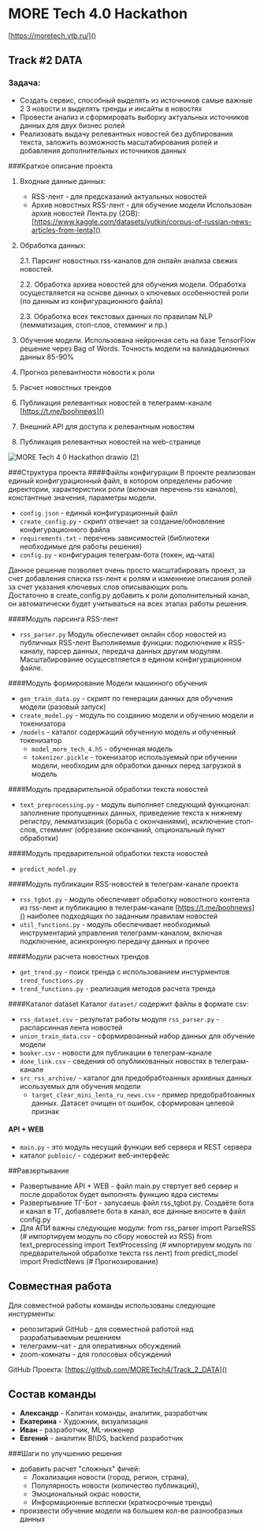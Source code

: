 # MORE Tech 4.0 Hackathon
[https://moretech.vtb.ru/]()

## Track #2 DATA

### Задача:
- Создать сервис, способный выделять из источников самые важные 2 3 новости и выделять тренды и инсайты в новостях 
- Провести анализ и сформировать выборку актуальных источников данных для двух бизнес ролей
- Реализовать выдачу релевантных новостей без дублирования текста, заложить возможность масштабирования ролей и добавления дополнительных источников данных

###Краткое описание проекта
1. Входные данные данных:
    - RSS-лент - для предсказаний актуальных новостей
    - Архив новостных RSS-лент - для обучение модели
    Использован архив новостей Лента.ру (2GB): [https://www.kaggle.com/datasets/yutkin/corpus-of-russian-news-articles-from-lenta]()
2. Обработка данных:

    2.1. Парсинг новостных rss-каналов для онлайн анализа свежих новостей. 
    
    2.2. Обработка архива новостей для обучения модели. Обработка осуществляется на основе данных о ключевых особенностей роли (по данным из конфигурационного файла)
    
    2.3. Обработка всех текстовых данных по правилам NLP (лемматизация, стоп-слов, стемминг и пр.)
3. Обучение модели. Использована нейронная сеть на базе TensorFlow решение через Bag of Words. Точность модели на валиадационных данных 85-90%
4. Прогноз релевантности новости к роли
5. Расчет новостных трендов 
7. Публикация релевантных новостей в телеграмм-канале [https://t.me/boohnews]()
6. Внешний API для доступа к релевантным новостям
8. Публикация релевантных новостей на web-странице



![MORE Tech 4 0 Hackathon drawio (2)](https://user-images.githubusercontent.com/115187419/194740278-2aa3d40b-a23c-42a8-92fd-cb2f9398b45c.png)

###Структура проекта
####Файлы конфигурации 
В проекте реализован единый конфигурационный файл, в котором определены 
рабочие директории, характеристики роли (включая перечень rss каналов), 
константные значения, параметры модели.
- `config.json` -  единый конфигурационный файл
- `create_config.py` - скрипт отвечает за создание/обновление конфигурационного файла
- `requirements.txt` - перечень зависимостей (библиотеки необходимые для работы решения)
- `config.py` - конфигурация телеграм-бота (токен, ид-чата)

Данное решение позволяет очень просто масштабировать проект, за счет добавления списка rss-лент к ролям и изменнеие описания ролей за счет указания ключевых слов описывающих роль    
Достаточно в create_config.py добавить к роли дополнительный канал, он автоматически будет 
учитываться на всех этапах работы решения.


####Модуль парсинга RSS-лент
- `rss_parser.py`
Модуль обеспечивет онлайн сбор новостей из публичных RSS-лент
Выполняемые функции: подключение к RSS-каналу, парсер данных, передача данных другим модулям. 
Масштабирование осущесвтляется в едином конфигурационном файле.
 

####Модуль формирование Модели машинного обучения 
- `gen_train_data.py` - скрипт по генерации данных для обучения модели (разовый запуск)
- `create_model.py` - модуль по созданию модели и обучению модели и токенизатора
- `/models` - каталог содержащий обученную модель и обученный токенизатор
    - `model_more_tech_4.h5` - обученная модель
    - `tokenizer.pickle` - токенизатор используемый при обучении модели, необходим для обработки данных перед загрузкой в модель 

####Модуль предварительной обработки текста новостей
- `text_preprocessing.py` - модуль выполняет следующий функционал: заполнение пропущенных данных, приведение текста к нижнему регистру, лемматизация (борьба с окончаниями), исключение стоп-слов, стемминг (обрезание окончаний, опциональный пункт обработки)

####Модуль предварительной обработки текста новостей
- `predict_model.py`

####Модуль публикации RSS-новостей в телеграм-канале проекта   
- `rss_tgbot.py` - модуль обеспечивет обработку новостного контента из rss-лент и публикацию в телеграм-канале [https://t.me/boohnews]() наиболее подходящих по заданным правилам новостей
- `util_functions.py` - модуль обеспечивает необходимый инструментарий управления телеграмм-каналом, включая подключение, асинхронную передачу данных и прочее

####Модули расчета новостных трендов
- `get_trend.py` - поиск тренда с использованием инстурментов `trend_functions.py`
- `trend_functions.py` - реализация методов расчета тренда

####Каталог dataset
Каталог `dataset/` содержит файлы в формате csv:
- `rss_dataset.csv` - результат работы модуля `rss_parser.py` - распарсинная лента новостей
- `union_train_data.csv` - сформирвоанный набор данных для обучение модели
- `booker.csv` - новости для публикации в телеграм-канале
- `done_link.csv` - сведения об опубликованных новостях в телеграм-канале
- `src_rss_archive/` - каталог для предобрабтоанных архивных данных исользуемых для обучения модели
    - `target_clear_mini_lenta_ru_news.csv` - пример предобрабтоанных данных. Датасет очищен от ошибок, сформирован целевой признак

#### API + WEB
- `main.py` - это модуль несущий функции веб сервера и REST сервера
- каталог `publoic/` - содержит веб-интерфейс

##Равзертывание
- Развертывание API + WEB -  файл main.py ствртует веб сервер и после доработок будет выполнять функцию ядра системы
- Развертывание ТГ-Бот - запусаешь файл rss_tgbot.py. Cоздаёте бота и канал в ТГ, добавляете бота в канал, все данные вносите в файл config.py
- Для АПИ важны следующие модули:
from rss_parser import ParseRSS (# импортируем модуль по сбору новостей из RSS)
from text_preprocessing import TextProcessing (# импортируем модуль по предварительной обработке текста rss лент) 
from predict_model import PredictNews (# Прогнозирование)


## Совместная работа 
Для совместной работы команды использованы следующие инстурменты:
- репозитарий GitHub - для совместной работой над разрабатываемым решением
- телеграмм-чат - для оперативных обсуждений
- zoom-комнаты - для голосовых обсуждений

GitHub Проекта: [https://github.com/MORETech4/Track_2_DATA]()



## Состав команды

- **Александр** - Капитан команды, аналитик, разработчик 
- **Екатерина** - Художник, визуализация
- **Иван** - разработчик, ML-инженер
- **Евгений** - аналитик BI\DS, backend разработчик

###Шаги по улучшению решения
- добавить расчет "сложных" фичей: 
    - Локализация новости (город, регион, страна), 
    - Популярность новости (количество публикаций),
    - Эмоциональный окрас новости,
    - Информационные всплески (краткосрочные тренды)
- произвести обучение модели на большем кол-ве разнообразных данных
